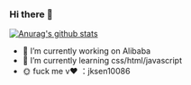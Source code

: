 ### Hi there 👋

[![Anurag's github stats](https://github-readme-stats.vercel.app/api?username=torvalds&show_icons=true&count_private=true)](https://github.com/anuraghazra/github-readme-stats)

- 🔭 I’m currently working on Alibaba
- 🌱 I’m currently learning css/html/javascript
- 🌞 fuck me v❤ ：jksen10086

